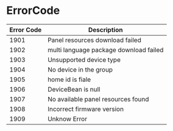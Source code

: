# ErrorCode

| Error Code | Description                   |
| ------ | ---------------------- |
| 1901   | Panel resources download failed       |
| 1902   | multi language package download failed       |
| 1903   | Unsupported device type       |
| 1904   | No device in the group           |
| 1905   | home id is fiale            |
| 1906   | DeviceBean is null   |
| 1907   | No available panel resources found |
| 1908   | Incorrect firmware version         |
| 1909   | Unknow Error               |
